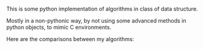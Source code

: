 
This is some python implementation of algorithms in class of data structure.

Mostly in a non-pythonic way, by not using some advanced methods in python objects, to mimic C environments.

Here are the comparisons between my algorithms:





